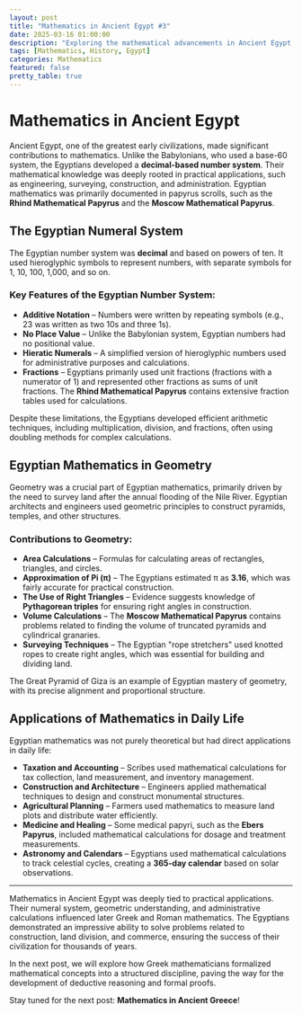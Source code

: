 ```yaml
---
layout: post
title: "Mathematics in Ancient Egypt #3"
date: 2025-03-16 01:00:00
description: "Exploring the mathematical advancements in Ancient Egypt, including their numeral system, geometry, and applications in engineering and administration."
tags: [Mathematics, History, Egypt]
categories: Mathematics
featured: false
pretty_table: true
---
```


# Mathematics in Ancient Egypt

Ancient Egypt, one of the greatest early civilizations, made significant contributions to mathematics. Unlike the Babylonians, who used a base-60 system, the Egyptians developed a **decimal-based number system**. Their mathematical knowledge was deeply rooted in practical applications, such as engineering, surveying, construction, and administration. Egyptian mathematics was primarily documented in papyrus scrolls, such as the **Rhind Mathematical Papyrus** and the **Moscow Mathematical Papyrus**.

## The Egyptian Numeral System
The Egyptian number system was **decimal** and based on powers of ten. It used hieroglyphic symbols to represent numbers, with separate symbols for 1, 10, 100, 1,000, and so on.

### Key Features of the Egyptian Number System:
- **Additive Notation** – Numbers were written by repeating symbols (e.g., 23 was written as two 10s and three 1s).
- **No Place Value** – Unlike the Babylonian system, Egyptian numbers had no positional value.
- **Hieratic Numerals** – A simplified version of hieroglyphic numbers used for administrative purposes and calculations.
- **Fractions** – Egyptians primarily used unit fractions (fractions with a numerator of 1) and represented other fractions as sums of unit fractions. The **Rhind Mathematical Papyrus** contains extensive fraction tables used for calculations.

Despite these limitations, the Egyptians developed efficient arithmetic techniques, including multiplication, division, and fractions, often using doubling methods for complex calculations.

## Egyptian Mathematics in Geometry
Geometry was a crucial part of Egyptian mathematics, primarily driven by the need to survey land after the annual flooding of the Nile River. Egyptian architects and engineers used geometric principles to construct pyramids, temples, and other structures.

### Contributions to Geometry:
- **Area Calculations** – Formulas for calculating areas of rectangles, triangles, and circles.
- **Approximation of Pi (π)** – The Egyptians estimated π as **3.16**, which was fairly accurate for practical construction.
- **The Use of Right Triangles** – Evidence suggests knowledge of **Pythagorean triples** for ensuring right angles in construction.
- **Volume Calculations** – The **Moscow Mathematical Papyrus** contains problems related to finding the volume of truncated pyramids and cylindrical granaries.
- **Surveying Techniques** – The Egyptian "rope stretchers" used knotted ropes to create right angles, which was essential for building and dividing land.

The Great Pyramid of Giza is an example of Egyptian mastery of geometry, with its precise alignment and proportional structure.

## Applications of Mathematics in Daily Life
Egyptian mathematics was not purely theoretical but had direct applications in daily life:
- **Taxation and Accounting** – Scribes used mathematical calculations for tax collection, land measurement, and inventory management.
- **Construction and Architecture** – Engineers applied mathematical techniques to design and construct monumental structures.
- **Agricultural Planning** – Farmers used mathematics to measure land plots and distribute water efficiently.
- **Medicine and Healing** – Some medical papyri, such as the **Ebers Papyrus**, included mathematical calculations for dosage and treatment measurements.
- **Astronomy and Calendars** – Egyptians used mathematical calculations to track celestial cycles, creating a **365-day calendar** based on solar observations.

-------------
Mathematics in Ancient Egypt was deeply tied to practical applications. Their numeral system, geometric understanding, and administrative calculations influenced later Greek and Roman mathematics. The Egyptians demonstrated an impressive ability to solve problems related to construction, land division, and commerce, ensuring the success of their civilization for thousands of years.

In the next post, we will explore how Greek mathematicians formalized mathematical concepts into a structured discipline, paving the way for the development of deductive reasoning and formal proofs.

Stay tuned for the next post: **Mathematics in Ancient Greece**!

